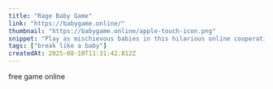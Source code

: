```yaml
---
title: "Rage Baby Game"
link: "https://babygame.online/"
thumbnail: "https://babygame.online/apple-touch-icon.png"
snippet: "Play as mischievous babies in this hilarious online cooperative survival game. Break objects, avoid the babysitter, and cause chaos before parents return!"
tags: ["break like a baby"]
createdAt: 2025-08-10T11:31:42.812Z
---
```

free game online
